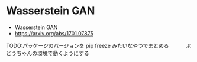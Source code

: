 # Wasserstein GAN

- Wasserstein GAN
- https://arxiv.org/abs/1701.07875

TODO:パッケージのバージョンを pip freeze みたいなやつでまとめる
　　　ぶどうちゃんの環境で動くようにする


